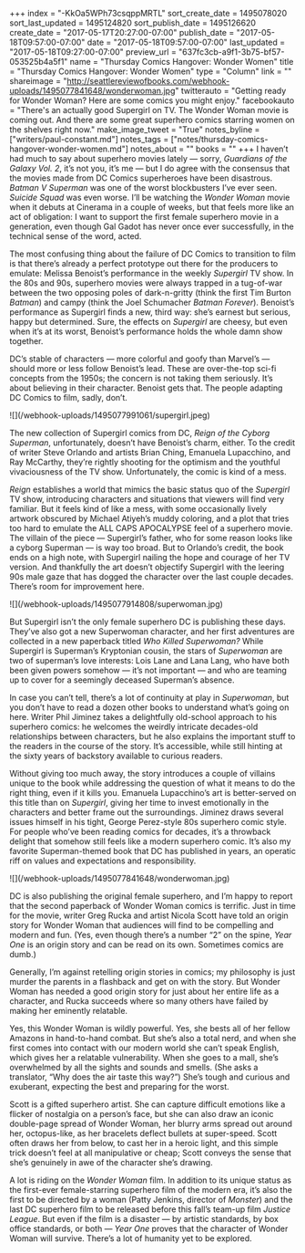 +++
index = "-KkOa5WPh73csqppMRTL"
sort_create_date = 1495078020
sort_last_updated = 1495124820
sort_publish_date = 1495126620
create_date = "2017-05-17T20:27:00-07:00"
publish_date = "2017-05-18T09:57:00-07:00"
date = "2017-05-18T09:57:00-07:00"
last_updated = "2017-05-18T09:27:00-07:00"
preview_url = "637fc3cb-a9f1-3b75-bf57-053525b4a5f1"
name = "Thursday Comics Hangover: Wonder Women"
title = "Thursday Comics Hangover: Wonder Women"
type = "Column"
link = ""
shareimage = "http://seattlereviewofbooks.com/webhook-uploads/1495077841648/wonderwoman.jpg"
twitterauto = "Getting ready for Wonder Woman? Here are some comics you might enjoy."
facebookauto = "There's an actually good Supergirl on TV. The Wonder Woman movie is coming out. And there are some great superhero comics starring women on the shelves right now."
make_image_tweet = "True"
notes_byline = ["writers/paul-constant.md"]
notes_tags = ["notes/thursday-comics-hangover-wonder-women.md"]
notes_about = ""
books = ""
+++
I haven’t had much to say about superhero movies lately — sorry, *Guardians of the Galaxy Vol. 2*, it’s not you, it’s me — but I do agree with the consensus that the movies made from DC Comics superheroes have been disastrous. *Batman V Superman* was one of the worst blockbusters I’ve ever seen. *Suicide Squad* was even worse. I’ll be watching the *Wonder Woman* movie when it debuts at Cinerama in a couple of weeks, but that feels more like an act of obligation: I want to support the first female superhero movie in a generation, even though Gal Gadot has never once ever successfully, in the technical sense of the word, acted. 

The most confusing thing about the failure of DC Comics to transition to film is that there’s already a perfect prototype out there for the producers to emulate: Melissa Benoist’s performance in the weekly *Supergirl* TV show. In the 80s and 90s, superhero movies were always trapped in a tug-of-war between the two opposing poles of dark-n-gritty (think the first Tim Burton *Batman*) and campy (think the Joel Schumacher *Batman Forever*). Benoist’s performance as Supergirl finds a new, third way: she’s earnest but serious, happy but determined. Sure, the effects on *Supergirl* are cheesy, but even when it’s at its worst, Benoist’s performance holds the whole damn show together. 

DC’s stable of characters — more colorful and goofy than Marvel’s — should more or less follow Benoist’s lead. These are over-the-top sci-fi concepts from the 1950s; the concern is not taking them seriously. It’s about believing in their character. Benoist gets that. The people adapting DC Comics to film, sadly, don’t.

<p class="image-left">![](/webhook-uploads/1495077991061/supergirl.jpeg)</p>

The new collection of Supergirl comics from DC, *Reign of the Cyborg Superman*, unfortunately, doesn’t have Benoist’s charm, either. To the credit of writer Steve Orlando and artists Brian Ching, Emanuela Lupacchino, and Ray McCarthy, they’re rightly shooting for the optimism and the youthful vivaciousness of the TV show. Unfortunately, the comic is kind of a mess.

*Reign* establishes a world that mimics the basic status quo of the *Supergirl* TV show, introducing characters and situations that viewers will find very familiar. But it feels kind of like a mess, with some occasionally lively artwork obscured by Michael Atiyeh’s muddy coloring, and a plot that tries too hard to emulate the ALL CAPS APOCALYPSE feel of a superhero movie. The villain of the piece — Supergirl’s father, who for some reason looks like a cyborg Superman — is way too broad. But to Orlando’s credit, the book ends on a high note, with Supergirl nailing the hope and courage of her TV version. And thankfully the art doesn’t objectify Supergirl with the leering 90s male gaze that has dogged the character over the last couple decades. There’s room for improvement here.

<p class="image-left">![](/webhook-uploads/1495077914808/superwoman.jpg)</p>

But Supergirl isn’t the only female superhero DC is publishing these days. They’ve also got a new Superwoman character, and her first adventures are collected in a new paperback titled *Who Killed Superwoman?* While Supergirl is Superman’s Kryptonian cousin, the stars of *Superwoman* are two of superman’s love interests: Lois Lane and Lana Lang, who have both been given powers somehow — it’s not important — and who are teaming up to cover for a seemingly deceased Superman’s absence. 

In case you can’t tell, there’s a lot of continuity at play in *Superwoman*, but you don’t have to read a dozen other books to understand what’s going on here. Writer Phil Jiminez takes a delightfully old-school approach to his superhero comics: he welcomes the weirdly intricate decades-old relationships between characters, but he also explains the important stuff to the readers in the course of the story. It’s accessible, while still hinting at the sixty years of backstory available to curious readers.

Without giving too much away, the story introduces a couple of villains unique to the book while addressing the question of what it means to do the right thing, even if it kills you. Emanuela Lupacchino’s art is better-served on this title than on *Supergirl*, giving her time to invest emotionally in the characters and better frame out the surroundings. Jiminez draws several issues himself in his tight, George Perez-style 80s superhero comic style. For people who’ve been reading comics for decades, it’s a throwback delight that somehow still feels like a modern superhero comic. It’s also my favorite Superman-themed book that DC has published in years, an operatic riff on values and expectations and responsibility.

<p class="image-left">![](/webhook-uploads/1495077841648/wonderwoman.jpg)</p>

DC is also publishing the original female superhero, and I’m happy to report that the second paperback of Wonder Woman comics is terrific. Just in time for the movie, writer Greg Rucka and artist Nicola Scott have told an origin story for Wonder Woman that audiences will find to be compelling and modern and fun. (Yes, even though there’s a number “2” on the spine, *Year One* is an origin story and can be read on its own. Sometimes comics are dumb.) 

Generally, I’m against retelling origin stories in comics; my philosophy is just murder the parents in a flashback and get on with the story. But Wonder Woman has needed a good origin story for just about her entire life as a character, and Rucka succeeds where so many others have failed by making her eminently relatable.

Yes, this Wonder Woman is wildly powerful. Yes, she bests all of her fellow Amazons in hand-to-hand combat. But she’s also a total nerd, and when she first comes into contact with our modern world she can’t speak English, which gives her a relatable vulnerability. When she goes to a mall, she’s overwhelmed by all the sights and sounds and smells. (She asks a translator, “Why does the air taste this way?”) She’s tough and curious and exuberant, expecting the best and preparing for the worst.

Scott is a gifted superhero artist. She can capture difficult emotions like a flicker of nostalgia on a person’s face, but she can also draw an iconic double-page spread of Wonder Woman, her blurry arms spread out around her, octopus-like, as her bracelets deflect bullets at super-speed. Scott often draws her from below, to cast her in a heroic light, and this simple trick doesn’t feel at all manipulative or cheap; Scott conveys the sense that she’s genuinely in awe of the character she’s drawing.

A lot is riding on the *Wonder Woman* film. In addition to its unique status as the first-ever female-starring superhero film of the modern era, it’s also the first to be directed by a woman (Patty Jenkins, director of *Monster*) and the last DC superhero film to be released before this fall’s team-up film *Justice League*. But even if the film is a disaster — by artistic standards, by box office standards, or both — *Year One* proves that the character of Wonder Woman will survive. There’s a lot of humanity yet to be explored.
